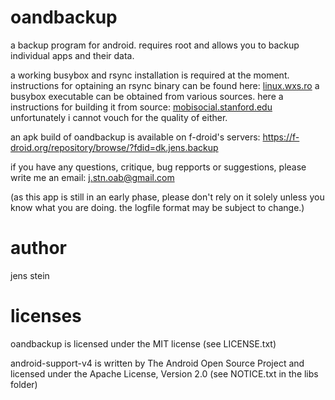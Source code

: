 oandbackup
=======
a backup program for android. requires root and allows you to backup individual apps and their data.

a working busybox and rsync installation is required at the moment. 
instructions for optaining an rsync binary can be found here: [linux.wxs.ro](http://linux.wxs.ro/2011/08/05/rsync-your-android/)
a busybox executable can be obtained from various sources. here a instructions for building it from source: [mobisocial.stanford.edu](http://mobisocial.stanford.edu/news/2011/02/compile-busybox-on-android-os/)
unfortunately i cannot vouch for the quality of either.

an apk build of oandbackup is available on f-droid's servers: https://f-droid.org/repository/browse/?fdid=dk.jens.backup

if you have any questions, critique, bug repports or suggestions, please write me an email: j.stn.oab@gmail.com 

(as this app is still in an early phase, please don't rely on it solely unless you know what you are doing. the logfile format may be subject to change.)

author
======
jens stein

licenses
=======
oandbackup is licensed under the MIT license (see LICENSE.txt)

android-support-v4 is written by The Android Open Source Project and licensed under the Apache License, Version 2.0 (see NOTICE.txt in the libs folder)
